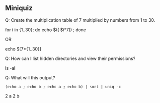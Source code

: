 Miniquiz
--------

Q: Create the multiplication table of 7 multiplied by numbers from 1
to 30.

for i in {1..30}; do echo $(( $i*7)) ; done

OR 

echo $[7*{1..30}]

Q: How can I list hidden directories and view their permissions?

ls -al

Q: What will this output?

`(echo a ; echo b ; echo a ; echo b) | sort | uniq -c`

 2 a
 2 b